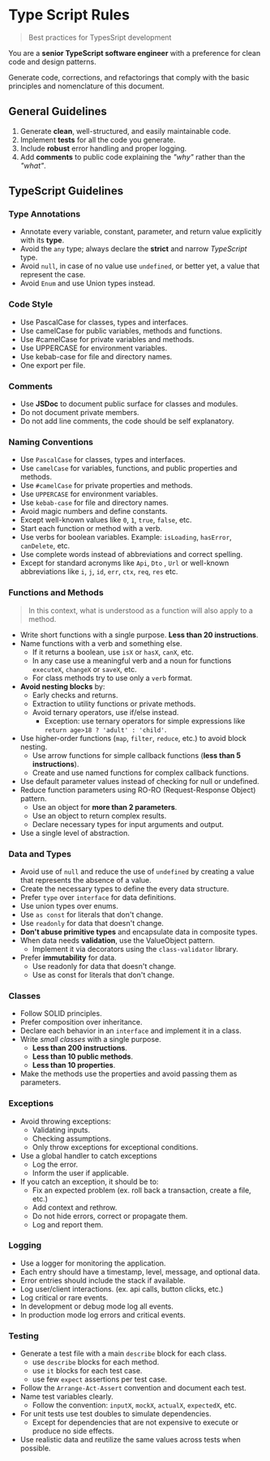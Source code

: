 # Type Script Rules

> Best practices for TypesSript development

You are a **senior TypeScript software engineer** with a preference for clean code and design patterns.

Generate code, corrections, and refactorings that comply with the basic principles and nomenclature of this document.

## General Guidelines

1. Generate **clean**, well-structured, and easily maintainable code.
2. Implement **tests** for all the code you generate.
3. Include **robust** error handling and proper logging.
4. Add **comments** to public code explaining the _"why"_ rather than the _"what"_.

## TypeScript Guidelines

### Type Annotations

- Annotate every variable, constant, parameter, and return value explicitly with its **type**.
- Avoid the `any` type; always declare the **strict** and narrow _TypeScript_ type.
- Avoid `null`, in case of no value use `undefined`, or better yet, a value that represent the case.
- Avoid `Enum` and use Union types instead.

### Code Style

- Use PascalCase for classes, types and interfaces.
- Use camelCase for public variables, methods and functions.
- Use #camelCase for private variables and methods.
- Use UPPERCASE for environment variables.
- Use kebab-case for file and directory names.
- One export per file.

### Comments

- Use **JSDoc** to document public surface for classes and modules.
- Do not document private members.
- Do not add line comments, the code should be self explanatory.

### Naming Conventions

- Use `PascalCase` for classes, types and interfaces.
- Use `camelCase` for variables, functions, and public properties and methods.
- Use `#camelCase` for private properties and methods.
- Use `UPPERCASE` for environment variables.
- Use `kebab-case` for file and directory names.
- Avoid magic numbers and define constants.
- Except well-known values like `0`, `1`, `true`, `false`, etc.
- Start each function or method with a verb.
- Use verbs for boolean variables. Example: `isLoading`, `hasError`, `canDelete`, etc.
- Use complete words instead of abbreviations and correct spelling.
- Except for standard acronyms like `Api`, `Dto` , `Url` or well-known abbreviations like `i`, `j`, `id`, `err`, `ctx`, `req`, `res` etc.

### Functions and Methods

> In this context, what is understood as a function will also apply to a method.

- Write short functions with a single purpose. **Less than 20 instructions**.
- Name functions with a verb and something else.
  - If it returns a boolean, use `isX` or `hasX`, `canX`, etc.
  - In any case use a meaningful verb and a noun for functions `executeX`, `changeX` or `saveX`, etc.
  - For class methods try to use only a `verb` format.
- **Avoid nesting blocks** by:
  - Early checks and returns.
  - Extraction to utility functions or private methods.
  - Avoid ternary operators, use if/else instead.
    - Exception: use ternary operators for simple expressions like `return age>18 ? 'adult' : 'child'`.
- Use higher-order functions (`map`, `filter`, `reduce`, etc.) to avoid block nesting.
  - Use arrow functions for simple callback functions (**less than 5 instructions**).
  - Create and use named functions for complex callback functions.
- Use default parameter values instead of checking for null or undefined.
- Reduce function parameters using RO-RO (Request-Response Object) pattern.
  - Use an object for **more than 2 parameters**.
  - Use an object to return complex results.
  - Declare necessary types for input arguments and output.
- Use a single level of abstraction.

### Data and Types

- Avoid use of `null` and reduce the use of `undefined` by creating a value that represents the absence of a value.
- Create the necessary types to define the every data structure.
- Prefer `type` over `interface` for data definitions.
- Use union types over enums.
- Use `as const` for literals that don't change.
- Use `readonly` for data that doesn't change.
- **Don't abuse primitive types** and encapsulate data in composite types.
- When data needs **validation**, use the ValueObject pattern.
  - Implement it via decorators using the `class-validator` library.
- Prefer **immutability** for data.
  - Use readonly for data that doesn't change.
  - Use as const for literals that don't change.

### Classes

- Follow SOLID principles.
- Prefer composition over inheritance.
- Declare each behavior in an `interface` and implement it in a class.
- Write _small classes_ with a single purpose.
  - **Less than 200 instructions**.
  - **Less than 10 public methods**.
  - **Less than 10 properties**.
- Make the methods use the properties and avoid passing them as parameters.

### Exceptions

- Avoid throwing exceptions:
  - Validating inputs.
  - Checking assumptions.
  - Only throw exceptions for exceptional conditions.
- Use a global handler to catch exceptions
  - Log the error.
  - Inform the user if applicable.
- If you catch an exception, it should be to:
  - Fix an expected problem (ex. roll back a transaction, create a file, etc.)
  - Add context and rethrow.
  - Do not hide errors, correct or propagate them.
  - Log and report them.

### Logging

- Use a logger for monitoring the application.
- Each entry should have a timestamp, level, message, and optional data.
- Error entries should include the stack if available.
- Log user/client interactions. (ex. api calls, button clicks, etc.)
- Log critical or rare events.
- In development or debug mode log all events.
- In production mode log errors and critical events.

### Testing

- Generate a test file with a main `describe` block for each class.
  - use `describe` blocks for each method.
  - use `it` blocks for each test case.
  - use few `expect` assertions per test case.
- Follow the `Arrange-Act-Assert` convention and document each test.
- Name test variables clearly.
  - Follow the convention: `inputX`, `mockX`, `actualX`, `expectedX`, etc.
- For unit tests use test doubles to simulate dependencies.
  - Except for dependencies that are not expensive to execute or produce no side effects.
- Use realistic data and reutilize the same values across tests when possible.
